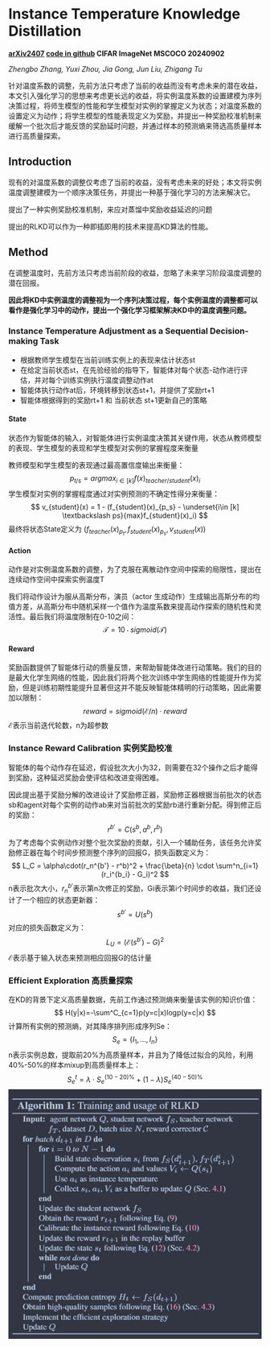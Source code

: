 # Instance Temperature Knowledge Distillation

**[arXiv2407](https://arxiv.org/abs/2407.00115)	[code in github](https://github.com/Zhengbo-Zhang/ITKD)	CIFAR  ImageNet  MSCOCO	20240902**

*Zhengbo Zhang, Yuxi Zhou, Jia Gong, Jun Liu, Zhigang Tu*

针对温度系数的调整，先前方法只考虑了当前的收益而没有考虑未来的潜在收益，本文引入强化学习的思想来考虑更长远的收益，将实例温度系数的设置建模为序列决策过程，将师生模型的性能和学生模型对实例的掌握定义为状态；对温度系数的设置定义为动作；将学生模型的性能表现定义为奖励，并提出一种奖励校准机制来缓解一个批次后才能反馈的奖励延时问题，并通过样本的预测熵来筛选高质量样本进行高质量探索。

## Introduction 

现有的对温度系数的调整仅考虑了当前的收益，没有考虑未来的好处；本文将实例温度调整建模为一个顺序决策任务，并提出一种基于强化学习的方法来解决它。

提出了一种实例奖励校准机制，来应对蒸馏中奖励收益延迟的问题

提出的RLKD可以作为一种即插即用的技术来提高KD算法的性能。

## Method

在调整温度时，先前方法只考虑当前阶段的收益，忽略了未来学习阶段温度调整的潜在回报。

**因此将KD中实例温度的调整视为一个序列决策过程，每个实例温度的调整都可以看作是强化学习中的动作，提出一个强化学习框架解决KD中的温度调整问题。**

### Instance Temperature Adjustment as a Sequential Decision-making Task

- 根据教师学生模型在当前训练实例上的表现来估计状态st
- 在给定当前状态st，在先验经验的指导下，智能体对每个状态-动作进行评估，并对每个训练实例执行温度调整动作at
- 智能体执行动作at后，环境转移到状态st+1，并提供了奖励rt+1
- 智能体根据得到的奖励rt+1 和 当前状态 st+1更新自己的策略

#### State

状态作为智能体的输入，对智能体进行实例温度决策其关键作用，状态从教师模型的表现、学生模型的表现和学生模型对实例的掌握程度来衡量

教师模型和学生模型的表现通过最高置信度输出来衡量：
$$
p_{t/s} = argmax_{i \in [k]}f(x)_{teacher/student}(x)_i
$$
学生模型对实例的掌握程度通过对实例预测的不确定性得分来衡量：
$$
v_{student}(x) = 1 - (f_{student}(x)_{p_s} - \underset{i\in [k] \textbackslash ps}{max}f_{student}(x)_i)
$$
最终将状态State定义为 $(f_{teacher}(x)_{p_t}, f_{student}(x)_{p_s}, v_{student}(x))$

#### Action

动作是对实例温度系数的调整，为了克服在离散动作空间中探索的局限性，提出在连续动作空间中探索实例温度T

我们将动作设计为服从高斯分布，演员（actor 生成动作）生成输出高斯分布的均值方差，从高斯分布中随机采样一个值作为温度系数来提高动作探索的随机性和灵活性。最后我们将温度限制在0-10之间：
$$
\mathcal{T} = 10 \cdot sigmoid(\mathcal{T})
$$

#### Reward

奖励函数提供了智能体行动的质量反馈，来帮助智能体改进行动策略。我们的目的是最大化学生网络的性能，因此我们将两个批次训练中学生网络的性能提升作为奖励，但是训练初期性能提升显著但这并不能反映智能体精明的行动策略，因此需要加以限制：
$$
reward = sigmoid(\mathcal{E}/n) \cdot reward
$$
$\mathcal{E}$表示当前迭代轮数，n为超参数

### Instance Reward Calibration  实例奖励校准

智能体的每个动作存在延迟，假设批次大小为32，则需要在32个操作之后才能得到奖励，这种延迟奖励会使评估和改进变得困难。

因此提出基于奖励分解的改进设计了奖励修正器，奖励修正器根据当前批次的状态sb和agent对每个实例的动作ab来对当前批次的奖励rb进行重新分配。得到修正后的奖励：
$$
r^{b'} = C(s^b, a^b, r^b)
$$
为了考虑每个实例动作对整个批次奖励的贡献，引入一个辅助任务，该任务允许奖励修正器在每个时间步预测整个序列的回报G，损失函数定义为：
$$
L_C = \alpha\cdot(r_n^{b'} - r^b)^2 + \frac{\beta}{n} \cdot \sum^n_{i=1}(r_i^{b_i} - G_i)^2
$$
n表示批次大小，$r_n^{b'}$表示第n次修正的奖励，Gi表示第i个时间步的收益，我们还设计了一个相应的状态更新器：
$$
s^{b'} = U(s^b)
$$
对应的损失函数定义为：
$$
L_U = (\mathcal{E}(s^{b'}) - G)^2
$$
$\mathcal{E}$表示基于输入状态来预测相应回报G的估计量

### Efficient Exploration 高质量探索

在KD的背景下定义高质量数据，先前工作通过预测熵来衡量该实例的知识价值：
$$
H(y|x)=-\sum^C_{c=1}p(y=c|x)logp(y=c|x)
$$
计算所有实例的预测熵，对其降序排列形成序列Se：
$$
S_e= \{I_1, ...,I_n\}
$$
n表示实例总数，提取前20%为高质量样本，并且为了降低过拟合的风险，利用40%-50%的样本mixup到高质量样本上：
$$
S_e^t = \lambda\cdot S_e^{(10-20)\%} + (1-\lambda) S_e^{(40-50)\%}
$$
![image-20240902210441543](imgs\image-20240902210441543.png)